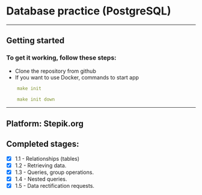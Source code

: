 # Database practice (PostgreSQL)
*****

## Getting started

### To get it working, follow these steps:

* Clone the repository from github 
* If you want to use Docker, commands to start app 
```yaml
    make init

    make init down
```

*****

## Platform: Stepik.org

## Completed stages:
- [X] 1.1 - Relationships (tables)
- [x] 1.2 - Retrieving data.
- [x] 1.3 - Queries, group operations.
- [x] 1.4 - Nested queries.
- [x] 1.5 - Data rectification requests.